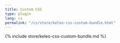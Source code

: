 ```yaml
---
title: Custom CSS
type: plugin
lang: cs
permalink: "/cs/store/keleo-css-custom-bundle.html"
---
```


{% include store/keleo-css-custom-bundle.md %}
